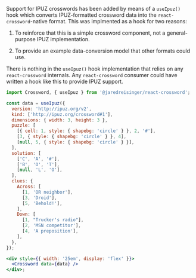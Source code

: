 Support for IPUZ crosswords has been added by means of a `useIpuz()` hook which converts IPUZ-formatted crossword data into the `react-crossword`-native format.  This was implmented as a hook for two reasons:

1. To reinforce that this is a simple crossword component, not a general-purpose IPUZ implementation.

2. To provide an example data-conversion model that other formats could use.

There is nothing in the `useIpuz()` hook implementation that relies on any `react-crossword` internals.  Any `react-crossword` consumer could have written a hook like this to provide IPUZ support.

```jsx
import Crossword, { useIpuz } from '@jaredreisinger/react-crossword';

const data = useIpuz({
  version: 'http://ipuz.org/v2',
  kind: ['http://ipuz.org/crossword#1'],
  dimensions: { width: 3, height: 3 },
  puzzle: [
    [{ cell: 1, style: { shapebg: 'circle' } }, 2, '#'],
    [3, { style: { shapebg: 'circle' } }, 4],
    [null, 5, { style: { shapebg: 'circle' } }],
  ],
  solution: [
    ['C', 'A', '#'],
    ['B', 'O', 'T'],
    [null, 'L', 'O'],
  ],
  clues: {
    Across: [
      [1, 'OR neighbor'],
      [3, 'Droid'],
      [5, 'Behold!'],
    ],
    Down: [
      [1, "Trucker's radio"],
      [2, 'MSN competitor'],
      [4, 'A preposition'],
    ],
  },
});

<div style={{ width: '25em', display: 'flex' }}>
  <Crossword data={data} />
</div>;
```
